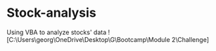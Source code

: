 # Stock-analysis
Using VBA to analyze stocks' data
![C:\Users\georg\OneDrive\Desktop\G\Bootcamp\Module 2\Challenge]
